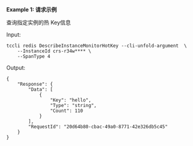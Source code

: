 **Example 1: 请求示例**

查询指定实例的热 Key信息

Input: 

```
tccli redis DescribeInstanceMonitorHotKey --cli-unfold-argument  \
    --InstanceId crs-r34w**** \
    --SpanType 4
```

Output: 
```
{
    "Response": {
        "Data": [
            {
                "Key": "hello",
                "Type": "string",
                "Count": 110
            }
        ],
        "RequestId": "20d64b80-cbac-49a0-8771-42e326db5c45"
    }
}
```

